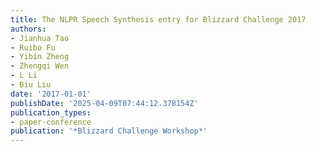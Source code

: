 ```yaml
---
title: The NLPR Speech Synthesis entry for Blizzard Challenge 2017
authors:
- Jianhua Tao
- Ruibo Fu
- Yibin Zheng
- Zhengqi Wen
- L Li
- Biu Liu
date: '2017-01-01'
publishDate: '2025-04-09T07:44:12.378154Z'
publication_types:
- paper-conference
publication: '*Blizzard Challenge Workshop*'
---
```


